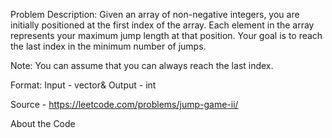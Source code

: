 Problem Description:
	Given an array of non-negative integers, 
	you are initially positioned at the first index of the array.
	Each element in the array represents your maximum jump length at that position.
	Your goal is to reach the last index in the minimum number of jumps.
	
Note:
	You can assume that you can always reach the last index.
	
Format:
	Input - vector<int>&
	Output - int

	
Source - https://leetcode.com/problems/jump-game-ii/


About the Code